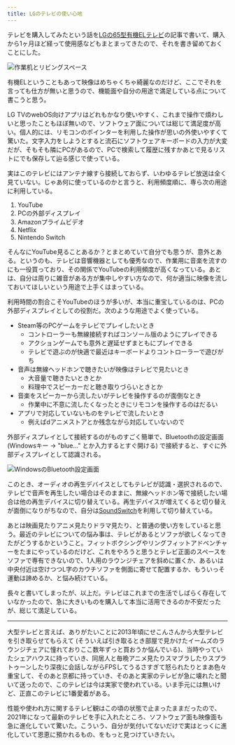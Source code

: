 ```yaml
---
title: LGのテレビの使い心地
---
```


テレビを購入してみたという話を[LGの65型有機ELテレビ](/articles/2021-09-26-tv)の記事で書いて、購入から1ヶ月ほど経って使用感などもまとまってきたので、それを書き留めておくことにした。

![](https://i.imgur.com/UiIs224h.jpg "作業机とリビングスペース")

有機ELということもあって映像はめちゃくちゃ綺麗なのだけど、ここでそれを言っても仕方が無いと思うので、機能面や自分の用途で満足している点について書こうと思う。

LG TVのwebOS向けアプリはどれもかなり使いやすく、これまで操作で煩わしいと思ったこともほぼ無いので、ソフトウェア面については総じて満足度が高い。個人的には、リモコンのポインターを利用した操作が思いの外使いやすくて驚いた。文字入力をしようとすると流石にソフトウェアキーボードの入力が大変だが、そもそも隣にPCがあるので、PCで検索して履歴に残すかあとで見るリストにでも保存して辿る感じで使っている。

実はこのテレビにはアンテナ線すら接続しておらず、いわゆるテレビ放送は全く見ていない。じゃあ何に使っているのかと言うと、利用頻度順に、専ら次の用途に利用している。

1. YouTube
1. PCの外部ディスプレイ
1. Amazonプライムビデオ
1. Netflix
1. Nintendo Switch

そんなにYouTube見ることあるか？とまとめていて自分でも思うが、意外とある。というのも、テレビは音響機器としても優秀なので、作業用に音楽を流すのにも一役買っており、その関係でYouTubeの利用頻度が高くなっている。あとは、自分は周りに雑音がある方が集中しやすい方なので、何か適当に映像を流しておいてほしいという用途で上手くはまっている。

利用時間の割合こそYouTubeのほうが多いが、本当に重宝しているのは、PCの外部ディスプレイとしての役割だ。次のような用途でよく使っている。

- Steam等のPCゲームをテレビでプレイしたいとき
    - コントローラーも無線接続すればコンソール版のようにプレイできる
    - アクションゲームでも意外と遅延せずまともにプレイできる
    - テレビで遊ぶのが快適で最近はキーボードよりコントローラーで遊びがち
- 音声は無線ヘッドホンで聴きたいが映像はテレビで見たいとき
    - 大音量で聴きたいときとか
    - 料理中でスピーカーだと聴き取りづらいときとか
- 音楽をスピーカーから流したいがテレビを操作するのが面倒なとき
    - 作業中に不意に流したくなったときにリモコンを操作するのはだるい
- アプリで対応していないものをテレビで流したいとき
    - 例えばdアニメストアとか残念ながら対応していないので

外部ディスプレイとして接続するのがものすごく簡単で、Bluetoothの設定画面 (Windowsキー → "blue..." とか入力するとすぐ開ける) で接続すると、すぐに外部ディスプレイとして認識される。

![](https://i.imgur.com/lF8f8Euh.png "WindowsのBluetooth設定画面")

このとき、オーディオの再生デバイスとしてもテレビが認識・選択されるので、テレビで音声を再生したい場合はそのままに、無線ヘッドホン等で接続したい場合は他の再生デバイスに切り替えている。再生デバイスが増えてくると切り替えが面倒になりがちなので、自分は[SoundSwitch](/2020-10-06-sound-switch)を利用して切り替えている。

あとは映画見たりアニメ見たりドラマ見たり、と普通の使い方をしていると思う。最近のテレビについての悩み事は、テレビがあるとソファが欲しくなってきたがどうするかということ。フィットボクシングやリングフィットアドベンチャーをたまにやっているのだけど、これをやろうと思うとテレビ正面のスペースをソファで専有できないので、1人用のラウンジチェアを斜めに置くか、あるいは中央付近は空けつつL字のカウチソファを側面に寄せて配置するか、もういっそ運動は諦めるか、と悩み続けている。

長々と書いてしまったが、以上だ。テレビはこれまでの生活でしばらく存在していなかったので、急に大きいものを購入して本当に活用できるのか不安だったが、総じて満足している。

---

大型テレビと言えば、ありがたいことに2013年頃にせこんさんから大型テレビを引き取らせてもらえて (そういえば引き取るとき部屋で見かけたイームズのラウンジチェアに憧れておりここ数年ずっと買おうか悩んでいる)、当時やっていたシェアハウスに持っていき、同居人と毎晩アニメ見たりスマブラしたりスプラトゥーンしたり深夜に会話しながらFPSしてうるさすぎて怒られたりとまあ色々重宝して、そのあと京都に持っていき、そのあと実家のテレビが急に壊れたと聞いて送ったので、このテレビは今は実家で使われている。いま手元には無いけど、正直このテレビに1番愛着がある。

性能や使われ方に関するテレビ観はこの頃の状態で止まったままだったので、2021年になって最新のテレビを手に入れたところ、ソフトウェア面も映像面も急に進化していて驚いた。こういう、自分が気付いてないだけで実はとっくに進化していて恩恵に預かれるもの、をもっと見つけていきたい。
